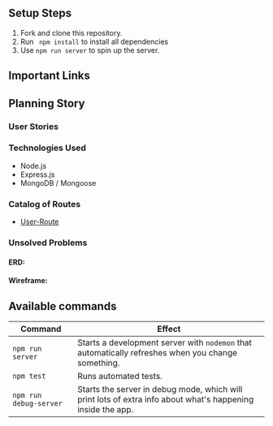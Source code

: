 ## Setup Steps

1. Fork and clone this repository.
2. Run ` npm install` to install all dependencies
3. Use `npm run server` to spin up the server.

## Important Links

## Planning Story

### User Stories

### Technologies Used

- Node.js
- Express.js
- MongoDB / Mongoose

### Catalog of Routes

- [User-Route](./User_routes.md)

### Unsolved Problems

#### ERD:

#### Wireframe:

## Available commands

| Command                | Effect                                                                                                      |
|------------------------|-------------------------------------------------------------------------------------------------------------|
| `npm run server`       | Starts a development server with `nodemon` that automatically refreshes when you change something.                                                                                         |
| `npm test`             | Runs automated tests.                                                                                       |
| `npm run debug-server` | Starts the server in debug mode, which will print lots of extra info about what's happening inside the app. |